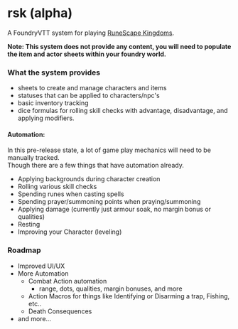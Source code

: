 # rsk (alpha)
A FoundryVTT system for playing [RuneScape Kingdoms](https://steamforged.com/pages/runescape-kingdoms#products).

**Note: This system does not provide any content, you will need to populate the item and actor sheets within your foundry world.**

### What the system provides
* sheets to create and manage characters and items
* statuses that can be applied to characters/npc's
* basic inventory tracking
* dice formulas for rolling skill checks with advantage, disadvantage, and applying modifiers.

#### Automation:
In this pre-release state, a lot of game play mechanics will need to be manually tracked.    
Though there are a few things that have automation already.
- Applying backgrounds during character creation
- Rolling various skill checks
- Spending runes when casting spells
- Spending prayer/summoning points when praying/summoning
- Applying damage (currently just armour soak, no margin bonus or qualities)
- Resting
- Improving your Character (leveling)

### Roadmap
* Improved UI/UX
* More Automation
    * Combat Action automation
        * range, dots, qualities, margin bonuses, and more
    * Action Macros for things like Identifying or Disarming a trap, Fishing, etc..
    * Death Consequences
* and more...